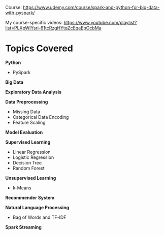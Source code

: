 Course: https://www.udemy.com/course/spark-and-python-for-big-data-with-pyspark/

My course-specific videos: https://www.youtube.com/playlist?list=PLXpWIYsri-61tcRzgHYtqZcEqaEpOcbMa

# Topics Covered

**Python**
* PySpark

**Big Data**

**Exploratory Data Analysis**

**Data Preprocessing**
* Missing Data
* Categorical Data Encoding
* Feature Scaling

**Model Evaluation**

**Supervised Learning**
* Linear Regression
* Logistic Regression
* Decision Tree
* Random Forest

**Unsupervised Learning**
* k-Means

**Recommender System**

**Natural Language Processing**
* Bag of Words and TF-IDF

**Spark Streaming**
